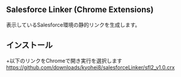 ## Salesforce Linker (Chrome Extensions) ##
表示しているSalesforce環境の静的リンクを生成します。

インストール
-----------
+以下のリンクをChromeで開き実行を選択します
https://github.com/downloads/kyohei8/salesforceLinker/sfl2_v1.0.crx
